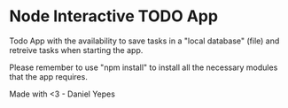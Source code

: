 # Node Interactive TODO App

Todo App with the availability to save tasks in a "local database" (file) and retreive tasks when starting the app.

Please remember to use "npm install" to install all the necessary modules that the app requires.

Made with <3 - Daniel Yepes
